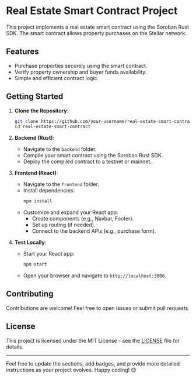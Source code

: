 
# Real Estate Smart Contract Project

This project implements a real estate smart contract using the Soroban Rust SDK. The smart contract allows property purchases on the Stellar network.

## Features

- Purchase properties securely using the smart contract.
- Verify property ownership and buyer funds availability.
- Simple and efficient contract logic.

## Getting Started

1. **Clone the Repository**:
   ```bash
   git clone https://github.com/your-username/real-estate-smart-contract.git
   cd real-estate-smart-contract
   ```

2. **Backend (Rust)**:
   - Navigate to the `backend` folder.
   - Compile your smart contract using the Soroban Rust SDK.
   - Deploy the compiled contract to a testnet or mainnet.

3. **Frontend (React)**:
   - Navigate to the `frontend` folder.
   - Install dependencies:
     ```bash
     npm install
     ```
   - Customize and expand your React app:
     - Create components (e.g., Navbar, Footer).
     - Set up routing (if needed).
     - Connect to the backend APIs (e.g., purchase form).

4. **Test Locally**:
   - Start your React app:
     ```bash
     npm start
     ```
   - Open your browser and navigate to `http://localhost:3000`.

## Contributing

Contributions are welcome! Feel free to open issues or submit pull requests.

## License

This project is licensed under the MIT License - see the [LICENSE](LICENSE) file for details.

---

Feel free to update the sections, add badges, and provide more detailed instructions as your project evolves. Happy coding! 😊


